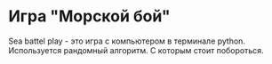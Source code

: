 # Игра "Морской бой"
Sea battel play - это игра с компьютером в терминале python. Используется рандомный алгоритм. С которым стоит побороться. 
